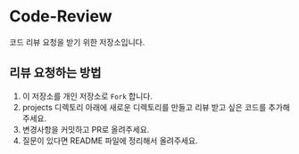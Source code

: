 # Code-Review

코드 리뷰 요청을 받기 위한 저장소입니다.

## 리뷰 요청하는 방법
1. 이 저장소를 개인 저장소로 `Fork` 합니다.
2. projects 디렉토리 아래에 새로운 디렉토리를 만들고 리뷰 받고 싶은 코드를 추가해주세요.
3. 변경사항을 커밋하고 PR로 올려주세요.
4. 질문이 있다면 README 파일에 정리해서 올려주세요.
